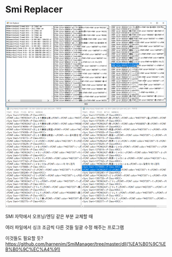# Smi Replacer

![예제](./sample.png)



SMI 자막에서 오프닝/엔딩 같은 부분 교체할 때

여러 파일에서 싱크 조금씩 다른 것들 일괄 수정 해주는 프로그램

이것들도 필요할 듯? https://github.com/harnenim/SmiManager/tree/master/dll(%EA%B0%9C%EB%B0%9C%EC%A4%91)
